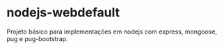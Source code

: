 # nodejs-webdefault
Projeto básico para implementações em nodejs com express, mongoose, pug e pug-bootstrap.
